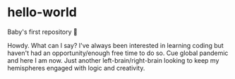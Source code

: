 # hello-world
Baby's first repository 👶

Howdy. What can I say? I've always been interested in learning coding but haven't had an opportunity/enough free time to do so. Cue global pandemic and here I am now. Just another left-brain/right-brain looking to keep my hemispheres engaged with logic and creativity. 
